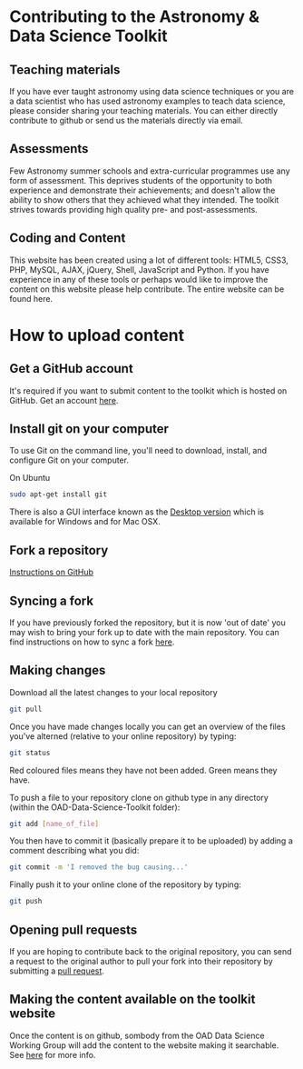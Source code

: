 Contributing to the Astronomy & Data Science Toolkit
===================

## Teaching materials
If you have ever taught astronomy using data science techniques or you are a data scientist who has used astronomy examples to teach data science, please consider sharing your teaching materials. You can either directly contribute to github or send us the materials directly via email.

## Assessments
Few Astronomy summer schools and extra-curricular programmes use any form of assessment. This deprives students of the opportunity to both experience and demonstrate their achievements; and doesn't allow the ability to show others that they achieved what they intended. The toolkit strives towards providing high quality pre- and post-assessments.

## Coding and Content
This website has been created using a lot of different tools: HTML5, CSS3, PHP, MySQL, AJAX, jQuery, Shell, JavaScript and Python. If you have experience in any of these tools or perhaps would like to improve the content on this website please help contribute. The entire website can be found here.

# How to upload content

## Get a GitHub account

It's required if you want to submit content to the toolkit which is hosted on GitHub. Get an account <a href="https://github.com/" target="_blank">here</a>.

## Install git on your computer
To use Git on the command line, you'll need to download, install, and configure Git on your computer.

On Ubuntu
```sh
sudo apt-get install git
```

There is also a GUI interface known as the
<a href="https://desktop.github.com/" target="_blank">Desktop version</a> which is available for Windows and for Mac OSX.

## Fork a repository
<a href="https://help.github.com/articles/fork-a-repo/" target="_blank">Instructions on GitHub</a>

## Syncing a fork
If you have previously forked the repository, but it is now 'out of date' you may wish to bring your fork up to date with the main repository. You can find instructions on how to sync a fork <a href="https://help.github.com/articles/syncing-a-fork/" target="_blank">here</a>.

## Making changes

Download all the latest changes to your local repository
```sh
git pull
```

Once you have made changes locally you can get an overview of the files you've alterned (relative to your online repository) by typing:
```sh
git status
```
Red coloured files means they have not been added. Green means they have.

To push a file to your repository clone on github type in any directory (within the 
OAD-Data-Science-Toolkit folder):
```sh
git add [name_of_file]
```

You then have to commit it (basically prepare it to be uploaded) by adding a comment describing what you did:
```sh
git commit -m 'I removed the bug causing...'
```

Finally push it to your online clone of the repository by typing:
```sh
git push
```

## Opening pull requests
If you are hoping to contribute back to the original repository, you can send a request to the original author to pull your fork into their repository by submitting a <a href="https://help.github.com/articles/about-pull-requests/" target="_blank">pull request</a>.

## Making the content available on the toolkit website
Once the content is on github, sombody from the OAD Data Science Working Group will add the content to the website making it searchable. See [here](How_the_toolkit_works.md) for more info.